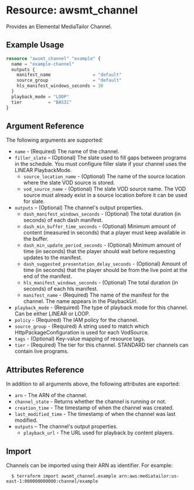 # Resource: awsmt_channel

Provides an Elemental MediaTailor Channel.

## Example Usage

```terraform
resource "awsmt_channel" "example" {
  name = "example-channel"
  outputs {
    manifest_name                = "default"
    source_group                 = "default"
    hls_manifest_windows_seconds = 30
  }
  playback_mode = "LOOP"
  tier          = "BASIC"
}
```

## Argument Reference

The following arguments are supported:

- `name` - (Required) The name of the channel.
- `filler_slate` – (Optional) The slate used to fill gaps between programs in the schedule. You must configure filler slate if your channel uses the LINEAR PlaybackMode.
  - `source_location_name` - (Optional) The name of the source location where the slate VOD source is stored.
  - `vod_source_name` - (Optional) The slate VOD source name. The VOD source must already exist in a source location before it can be used for slate.
- `outputs` – (Optional) The channel's output properties.
  - `dash_manifest_windows_seconds` - (Optional) The total duration (in seconds) of each dash manifest.
  - `dash_min_buffer_time_seconds` - (Optional) Minimum amount of content (measured in seconds) that a player must keep available in the buffer.
  - `dash_min_update_period_seconds` - (Optional) Minimum amount of time (in seconds) that the player should wait before requesting updates to the manifest.
  - `dash_suggested_presentation_delay_seconds` - (Optional) Amount of time (in seconds) that the player should be from the live point at the end of the manifest.
  - `hls_manifest_windows_seconds` - (Optional) The total duration (in seconds) of each hls manifest.
  - `manifest_name` - (Required) The name of the manifest for the channel. The name appears in the PlaybackUrl.
- `playback_mode` - (Required) The type of playback mode for this channel. Can be either LINEAR or LOOP.
- `policy` - (Required) The IAM policy for the channel.
- `source_group` - (Required) A string used to match which HttpPackageConfiguration is used for each VodSource.
- `tags` - (Optional) Key-value mapping of resource tags.
- `tier` - (Required) The tier for this channel. STANDARD tier channels can contain live programs.

## Attributes Reference

In addition to all arguments above, the following attributes are exported:

- `arn` - The ARN of the channel.
- `channel_state` - Returns whether the channel is running or not.
- `creation_time` - The timestamp of when the channel was created.
- `last_modified_time` - The timestamp of when the channel was last modified.
- `outputs` – The channel's output properties.
  - `playback_url` - The URL used for playback by content players.

## Import

Channels can be imported using their ARN as identifier. For example:

```shell
  $ terraform import awsmt_channel.example arn:aws:mediatailor:us-east-1:000000000000:channel/example
```
